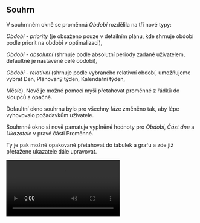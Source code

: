﻿---
categories: [fenix]
layout: fenix
---
## Souhrn
V souhrnném okně se proměnná  <i>Období</i> rozdělila na tři nové typy:
<p><i>Období - priority</i> (je obsaženo pouze v detailním plánu, kde shrnuje období podle priorit na období v optimalizaci),</p>
<p><i>Období - absolutní</i> (shrnuje podle absolutní periody zadané uživatelem, defaultně je nastavené celé období),</p>
<p><i>Období - relativní</i> (shrnuje podle vybraného relativní období, umožňujeme vybrat Den, Plánovaný týden, Kalendářní týden,</p><p>Měsíc). Nově je možné pomocí myši přetahovat proměnné z řádků do sloupců a opačně.</p>
<p>Defaultní okno souhrnu bylo pro všechny fáze změněno tak, aby lépe vyhovovalo požadavkům uživatele.</p>
<p>Souhrnné okno si nově pamatuje vyplněné hodnoty pro <i>Období</i>, <i>Část dne</i> a <i>Ukazatele</i> v pravé části Proměnné.</p>
<p>Ty je pak možné opakovaně přetahovat do tabulek a grafu a zde již přetažene ukazatele dále upravovat.</p>
<video src="{{site.url}}/data/summary.mp4" type="video/mp4" controls></video>

